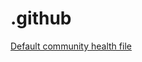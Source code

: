 # .github
[Default community health file](https://docs.github.com/en/communities/setting-up-your-project-for-healthy-contributions/creating-a-default-community-health-file)
